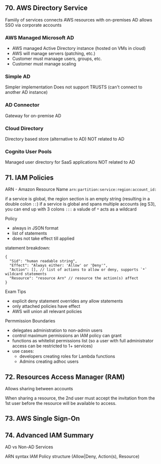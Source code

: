 ## 70. AWS Directory Service
Famiily of services
connects AWS resources with on-premises AD
allows SSO via corporate accounts

### AWS Managed Microsoft AD
- AWS managed Active Directory instance (hosted on VMs in cloud)
- AWS will manage servers (patching, etc.)
- Customer must manaage users, groups, etc.
- Customer must manage scaling

### Simple AD
Simpler implementation
Does not support TRUSTS (can't connect to another AD instance)

### AD Connector
Gateway for on-premise AD

### Cloud Directory
Directory based store (alternative to AD)
NOT related to AD

### Cognito User Pools
Managed user directory for SaaS applications
NOT related to AD

## 71. IAM Policies
ARN - Amazon Resource Name
`arn:partition:service:region:account_id:`

if a service is global, the region section is an empty string (resulting in a double colon `::`)
if a service is global and spans multiple accounts (eg S3), you can end up with 3 colons `:::`
a valude of `*` acts as a wildcard

Policy
- always in JSON format
- list of statements
- does not take effect till applied

statement breakdown:
```
{
  "Sid": "human readable string",
  "Effect": "Always either: 'Allow' or 'Deny'",
  "Action": [], // list of actions to allow or deny, supports `*` wildcard statements
  "Resource": "resource Arn" // resource the action(s) affect
}
```

Exam Tips
- explicit deny statement overrides any allow statements
- only attached policies have effect
- AWS will union all relevant policies

Permmission Boundaries
- delegates administration to non-admin users
- control maximum permissions an IAM policy can grant
- functions as whitelist permissions list (so a user with full administrator access can be restricted to 1+ services)
- use cases:
  - developers creating roles for Lambda functions
  - Admins creating adhoc users

## 72. Resources Access Manager (RAM)
Allows sharing between accounts

When sharing a resource, the 2nd user must accept the invitation from the 1st user before the resource will be available to access.

## 73. AWS Single Sign-On

## 74. Advanced IAM Summary

AD vs Non-AD Services

ARN syntax
IAM Policy structure (Allow|Deny, Action(s), Resource)
